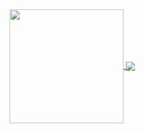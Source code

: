 
<a href="https://github.com/anuraghazra/github-readme-stats">
  <img height=200 align="center" src="https://github-readme-stats-oh-rats.vercel.app/api?username=stocktons&rank_icon=github&theme=tokyonight" />
</a>

<img align="center" src="https://github-readme-stats-oh-rats.vercel.app/api/top-langs/?username=stocktons&layout=compact&theme=tokyonight" />





<!--
**stocktons/stocktons** is a ✨ _special_ ✨ repository because its `README.md` (this file) appears on your GitHub profile.

Here are some ideas to get you started:

- 🔭 I’m currently working on ...
- 🌱 I’m currently learning ...
- 👯 I’m looking to collaborate on ...
- 🤔 I’m looking for help with ...
- 💬 Ask me about ...
- 📫 How to reach me: ...
- 😄 Pronouns: ...
- ⚡ Fun fact: ...
-->
